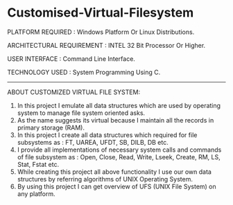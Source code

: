 # Customised-Virtual-Filesystem
PLATFORM REQUIRED : Windows Platform Or Linux Distributions.

ARCHITECTURAL REQUIREMENT : INTEL 32 Bit Processor Or Higher.

USER INTERFACE : Command Line Interface.

TECHNOLOGY USED : System Programming Using C.

--------------------------------------------------------------
ABOUT CUSTOMIZED VIRTUAL FILE SYSTEM:

1) In this project I emulate all data structures which are used by operating system to manage file system oriented asks.
2) As the name suggests its virtual because I maintain all the records in primary storage (RAM).
3) In this project I create all data structures which required for file subsystems as : FT, UAREA, UFDT, SB, DILB, DB etc.
4) I provide all implementations of necessary system calls and commands of file subsystem as : Open, Close, Read, Write, Lseek, Create, RM, LS, Stat, Fstat etc.
5) While creating this project all above functionality I use our own data structures by referring algorithms of UNIX Operating System.
6) By using this project I can get overview of UFS (UNIX File System) on any platform.

